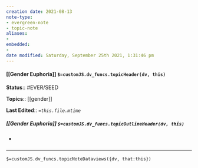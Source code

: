 ```yaml
---
creation date: 2021-08-13
note-type:
- evergreen-note
- topic-note
aliases:
-
embedded:
-
date modified: Saturday, September 25th 2021, 1:31:46 pm
---
```


#### [[Gender Euphoria]] `$=customJS.dv_funcs.topicHeader(dv, this)`

**Status**:: #EVER/SEED

**Topics**::  [[gender]]

**Last Edited**:: *`=this.file.mtime`*

##### [[Gender Euphoria]] `$=customJS.dv_funcs.topicOutlineHeader(dv, this)`

-

###  <hr id="dataview"/>
`$=customJS.dv_funcs.topicNoteDataviews({dv, that:this})`